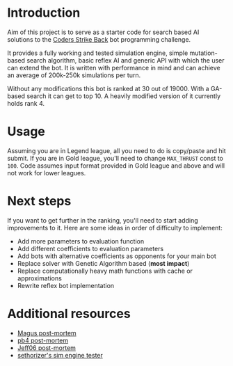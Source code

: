 # Introduction

Aim of this project is to serve as a starter code for search based AI solutions to the [Coders Strike Back](https://www.codingame.com/multiplayer/bot-programming/coders-strike-back) bot programming challenge. 

It provides a fully working and tested simulation engine, simple mutation-based search algorithm, basic reflex AI and generic API with which the user can extend the bot. It is written with performance in mind and can achieve an average of 200k-250k simulations per turn.

Without any modifications this bot is ranked at 30 out of 19000. With a GA-based search it can get to top 10. A heavily modified version of it currently holds rank 4.

# Usage

Assuming you are in Legend league, all you need to do is copy/paste and hit submit. If you are in Gold league, you'll need to change `MAX_THRUST` const to `100`. Code assumes input format provided in Gold league and above and will not work for lower leagues.

# Next steps

If you want to get further in the ranking, you'll need to start adding improvements to it. Here are some ideas in order of difficulty to implement:

* Add more parameters to evaluation function
* Add different coefficients to evaluation parameters
* Add bots with alternative coefficients as opponents for your main bot
* Replace solver with Genetic Algorithm based (**most impact**)
* Replace computationally heavy math functions with cache or approximations
* Rewrite reflex bot implementation

# Additional resources

* [Magus post-mortem](http://files.magusgeek.com/csb/csb_en.html)
* [pb4 post-mortem](https://www.codingame.com/blog/coders-strike-back-pb4608s-ai-rank-3rd/)
* [Jeff06 post-mortem](https://www.codingame.com/blog/genetic-algorithms-coders-strike-back-game/)
* [sethorizer's sim engine tester](https://github.com/sethorizer/csb)